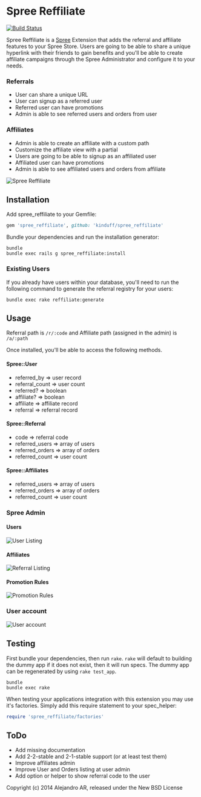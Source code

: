 Spree Reffiliate
================

[![Build Status](https://travis-ci.org/kinduff/spree_reffiliate.svg?branch=master)](https://travis-ci.org/kinduff/spree_reffiliate)

Spree Reffiliate is a [Spree] Extension that adds the referral and affiliate features to your Spree Store. Users are going to be able to share a unique hyperlink with their friends to gain benefits and you'll be able to create affiliate campaigns through the Spree Administrator and configure it to your needs.

### Referrals
+ User can share a unique URL
+ User can signup as a referred user
+ Referred user can have promotions
+ Admin is able to see referred users and orders from user

### Affiliates
+ Admin is able to create an affiliate with a custom path
+ Customize the affiliate view with a partial
+ Users are going to be able to signup as an affiliated user
+ Affiliated user can have promotions
+ Admin is able to see affiliated users and orders from affiliate

![Spree Reffiliate](https://cloud.githubusercontent.com/assets/1270156/4210980/11c6ba84-387f-11e4-8f3d-4eb7f45f9004.png)

## Installation

Add spree_reffiliate to your Gemfile:

```ruby
gem 'spree_reffiliate', github: 'kinduff/spree_reffiliate'
```

Bundle your dependencies and run the installation generator:

```shell
bundle
bundle exec rails g spree_reffiliate:install
```

### Existing Users
If you already have users within your database, you'll need to run the following command to generate the referral registry for your users:

```shell
bundle exec rake reffiliate:generate
```

## Usage

Referral path is `/r/:code` and Affiliate path (assigned in the admin) is `/a/:path`

Once installed, you'll be able to access the following methods.

#### Spree::User
+ referred_by => user record
+ referral_count => user count
+ referred? => boolean
+ affiliate? => boolean
+ affiliate => affiliate record
+ referral => referral record

#### Spree::Referral
+ code => referral code
+ referred_users => array of users
+ referred_orders => array of orders
+ referred_count => user count

#### Spree::Affiliates
+ referred_users => array of users
+ referred_orders => array of orders
+ referred_count => user count

### Spree Admin

#### Users
![User Listing](https://cloud.githubusercontent.com/assets/1270156/4210981/11cd353a-387f-11e4-826d-07b272bb249a.png)

#### Affiliates
![Referral Listing](https://cloud.githubusercontent.com/assets/1270156/4210982/11e9966c-387f-11e4-9a27-fca70c7a706d.png)

#### Promotion Rules
![Promotion Rules](https://cloud.githubusercontent.com/assets/1270156/4210984/11ec663a-387f-11e4-9407-e65f83642954.png)

### User account
![User account](https://cloud.githubusercontent.com/assets/1270156/4210983/11e9b9a8-387f-11e4-8733-182bdebc449c.png)

## Testing

First bundle your dependencies, then run `rake`. `rake` will default to building the dummy app if it does not exist, then it will run specs. The dummy app can be regenerated by using `rake test_app`.

```shell
bundle
bundle exec rake
```

When testing your applications integration with this extension you may use it's factories.
Simply add this require statement to your spec_helper:

```ruby
require 'spree_reffiliate/factories'
```

## ToDo
+ Add missing documentation
+ Add 2-2-stable and 2-1-stable support (or at least test them)
+ Improve affiliates admin
+ Improve User and Orders listing at user admin
+ Add option or helper to show referral code to the user

Copyright (c) 2014 Alejandro AR, released under the New BSD License

[Spree]: http://spreecommerce.com/
